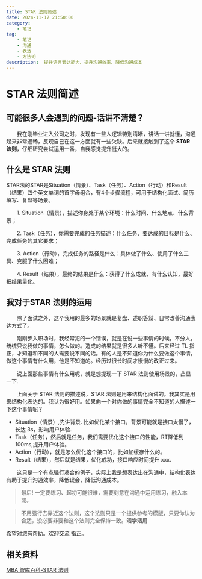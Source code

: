 ```yaml
---
title: STAR 法则简述
date: 2024-11-17 21:50:00
category:
    - 笔记
tag: 
    - 笔记
    - 沟通
    - 表达
    - 方法论
description:  提升语言表达能力、提升沟通效率、降低沟通成本
---
```

# STAR 法则简述
## 可能很多人会遇到的问题-话讲不清楚？
&ensp;&ensp;&ensp;&ensp;我在刚毕业进入公司之时，发现有一些人逻辑特别清晰，讲话一讲就懂，沟通起来非常通畅，反观自己在这一方面就有一些欠缺。后来就接触到了这个 **STAR 法则**，仔细研究尝试运用一番，自我感觉提升挺大的。
## 什么是 STAR 法则
STAR法的STAR是Situation（情景）、Task（任务）、Action（行动）和Result（结果）四个英文单词的首字母组合，有4个步骤流程，可用于结构化面试、简历填写、复盘等场景。

　　1. Situation（情景），描述你身处于某个环境：什么时间、什么地点、什么背景；

　　2. Task（任务），你需要完成的任务描述：什么任务、要达成的目标是什么、完成任务的其它要求；

　　3. Action（行动），完成任务的路径是什么：具体做了什么、使用了什么工具、克服了什么困难；

　　4. Result（结果），最终的结果是什么：获得了什么成就、有什么认知，最好把结果量化。

## 我对于STAR 法则的运用

&ensp;&ensp;&ensp;&ensp;除了面试之外，这个我用的最多的场景就是复盘、述职答辩、日常改善沟通表达方式了。

&ensp;&ensp;&ensp;&ensp;刚刚步入职场时，我经常犯的一个错误，就是在说一些事情的时候，不分人，统统只说我做的事情，怎么做的。造成的结果就是很多人听不懂。后来经过 TL 指正，才知道和不同的人需要说不同的话。有的人是不知道你为什么要做这个事情，做这个事情有什么用，他是不知道的。经历过很长时间才慢慢的改正过来。

&emsp;&emsp;说上面那些事情有什么用呢，就是想提现一下 STAR 法则使用场景的，凸显一下.

&emsp;&emsp;上面关于 STAR 法则的描述说，STAR 法则是用来结构化面试的。我其实是用来结构化表达的。我认为很好用。如果向一个对你做的事情完全不知道的人描述一下这个事情呢？
- Situation（情景）,先讲背景. 比如优化某个接口，背景可能就是接口太慢了，长达 3s，影响用户体验.
- Task（任务），然后就是任务，我们需要优化这个接口的性能，RT降低到 100ms,提升用户体验。
- Action（行动），就是怎么优化这个接口的，比如加缓存什么的。
- Result（结果），然后就是结果，优化成功，接口响应时间提升 xxx.

&emsp;&emsp;这只是一个有点强行凑合的例子，实际上我是想表达出在沟通中，结构化表达有助于提升沟通效率，降低误会，降低沟通成本。

> 最后!  一定要练习、起初可能很难，需要刻意在沟通中运用练习，融入本能。

> 不用强行去靠近这个法则，这个法则只是一个提供参考的模版，只要你认为合适，没必要非要和这个法则完全保持一致。**活学活用**

希望对您有帮助。欢迎交流 指正。


## 相关资料
[MBA 智库百科-STAR 法则](https://wiki.mbalib.com/wiki/STAR%E6%B3%95)